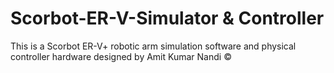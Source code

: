 # Scorbot-ER-V-Simulator & Controller
This is a Scorbot ER-V+ robotic arm simulation software and physical controller hardware designed by Amit Kumar Nandi ©
